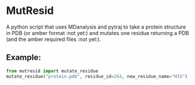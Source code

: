 # MutResid
A python script that uses MDanalysis and pytraj to take a protein structure in PDB (or amber format :not yet:) and mutates one residue returning a PDB (and the amber required files :not yet:).

## Example:
```python
from mutresid import mutate_residue
mutate_residue("protein.pdb", residue_id=264, new_residue_name="HIS")
```
